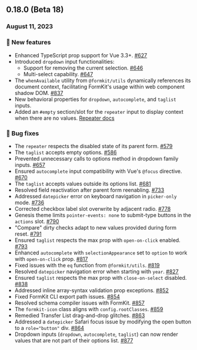 ## 0.18.0 (Beta 18)

### August 11, 2023

### 💪 New features

- Enhanced TypeScript prop support for Vue 3.3+. [#627](https://github.com/formkit/formkit/issues/627)
- Introduced `dropdown` input functionalities:
  - Support for removing the current selection. [#646](https://github.com/formkit/formkit/issues/646)
  - Multi-select capability. [#647](https://github.com/formkit/formkit/issues/647)
- The `whenAvailable` utility from `@formkit/utils` dynamically references its document context, facilitating FormKit's usage within web component shadow DOM. [#837](https://github.com/formkit/formkit/issues/837)
- New behavioral properties for `dropdown`, `autocomplete`, and `taglist` inputs.
- Added an `#empty` section/slot for the `repeater` input to display context when there are no values. [Repeater docs](https://formkit.com/inputs/repeater#empty-state)

### 🐛 Bug fixes

- The `repeater` respects the disabled state of its parent form. [#579](https://github.com/formkit/formkit/issues/579)
- The `taglist` accepts empty options. [#586](https://github.com/formkit/formkit/issues/586)
- Prevented unnecessary calls to options method in dropdown family inputs. [#657](https://github.com/formkit/formkit/issues/657)
- Ensured `autocomplete` input compatibility with Vue's `@focus` directive. [#670](https://github.com/formkit/formkit/issues/670)
- The `taglist` accepts values outside its options list. [#681](https://github.com/formkit/formkit/issues/681)
- Resolved field reactivation after parent form reenabling. [#733](https://github.com/formkit/formkit/issues/733)
- Addressed `datepicker` error on keyboard navigation in `picker-only` mode. [#736](https://github.com/formkit/formkit/issues/736)
- Corrected checkbox label slot overwrite by adjacent radio. [#778](https://github.com/formkit/formkit/issues/778)
- Genesis theme limits `pointer-events: none` to submit-type buttons in the `actions` slot. [#790](https://github.com/formkit/formkit/issues/790)
- "Compare" dirty checks adapt to new values provided during form reset. [#791](https://github.com/formkit/formkit/issues/791)
- Ensured `taglist` respects the max prop with `open-on-click` enabled. [#793](https://github.com/formkit/formkit/issues/793)
- Enhanced `autocomplete` with `selectionAppearance` set to `option` to work with `open-on-click` prop. [#817](https://github.com/formkit/formkit/issues/817)
- Fixed issues with the `eq` function from `@formkit/utils`. [#819](https://github.com/formkit/formkit/issues/819)
- Resolved `datepicker` navigation error when starting with `year`. [#827](https://github.com/formkit/formkit/issues/827)
- Ensured `taglist` respects the max prop with `close-on-select` disabled. [#838](https://github.com/formkit/formkit/issues/838)
- Addressed inline array-syntax validation prop exceptions. [#852](https://github.com/formkit/formkit/issues/852)
- Fixed FormKit CLI export path issues. [#854](https://github.com/formkit/formkit/issues/854)
- Resolved schema compiler issues with FormKit. [#857](https://github.com/formkit/formkit/issues/857)
- The `formkit-icon` class aligns with `config.rootClasses`. [#859](https://github.com/formkit/formkit/issues/859)
- Remedied Transfer List drag-and-drop glitches. [#863](https://github.com/formkit/formkit/issues/863)
- Addressed a `datepicker` Safari focus issue by modifying the open button to a `role="button"` div. [#864](https://github.com/formkit/formkit/issues/864)
- Dropdown inputs (`dropdown`, `autocomplete`, `taglist`) can now render values that are not part of their options list. [#877](https://github.com/formkit/formkit/issues/877)
